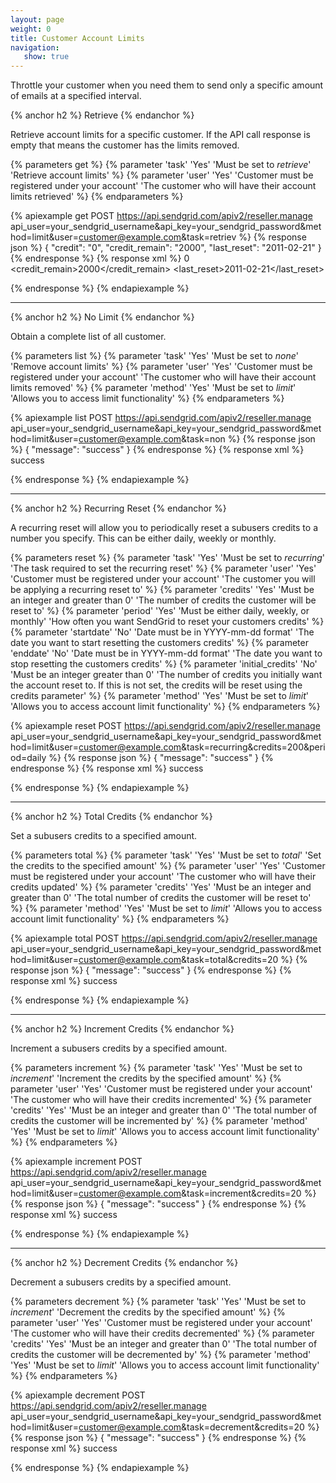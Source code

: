 ```yaml
---
layout: page
weight: 0
title: Customer Account Limits
navigation:
   show: true
---
```


Throttle your customer when you need them to send only a specific amount of emails at a specified interval.

{% anchor h2 %}
Retrieve 
{% endanchor %}

Retrieve account limits for a specific customer. If the API call response is empty that means the customer has the limits removed.


{% parameters get %}
 {% parameter 'task' 'Yes' 'Must be set to <em>retrieve</em>' 'Retrieve account limits' %}
 {% parameter 'user' 'Yes' 'Customer must be registered under your account' 'The customer who will have their account limits retrieved' %}
{% endparameters %}


{% apiexample get POST https://api.sendgrid.com/apiv2/reseller.manage api_user=your_sendgrid_username&api_key=your_sendgrid_password&method=limit&user=customer@example.com&task=retriev %}
  {% response json %}
{
  "credit": "0",
  "credit_remain": "2000",
  "last_reset": "2011-02-21"
}
  {% endresponse %}
  {% response xml %}
<credits>
   <credit>0</credit>
   <credit_remain>2000</credit_remain>
   <last_reset>2011-02-21</last_reset>
</credits>

  {% endresponse %}
{% endapiexample %}

* * * * *

{% anchor h2 %}
No Limit 
{% endanchor %}

Obtain a complete list of all customer.


{% parameters list %}
 {% parameter 'task' 'Yes' 'Must be set to <em>none</em>' 'Remove account limits' %}
 {% parameter 'user' 'Yes' 'Customer must be registered under your account' 'The customer who will have their account limits removed' %}
 {% parameter 'method' 'Yes' 'Must be set to <em>limit</em>' 'Allows you to access limit functionality' %}
{% endparameters %}


{% apiexample list POST https://api.sendgrid.com/apiv2/reseller.manage api_user=your_sendgrid_username&api_key=your_sendgrid_password&method=limit&user=customer@example.com&task=non %}
  {% response json %}
{
  "message": "success"
}
  {% endresponse %}
  {% response xml %}
<result>
   <message>success</message>
</result>

  {% endresponse %}
{% endapiexample %}

* * * * *

{% anchor h2 %}
Recurring Reset 
{% endanchor %}

A recurring reset will allow you to periodically reset a subusers credits to a number you specify. This can be either daily, weekly or monthly.


{% parameters reset %}
 {% parameter 'task' 'Yes' 'Must be set to <em>recurring</em>' 'The task required to set the recurring reset' %}
 {% parameter 'user' 'Yes' 'Customer must be registered under your account' 'The customer you will be applying a recurring reset to' %}
 {% parameter 'credits' 'Yes' 'Must be an integer and greater than 0' 'The number of credits the customer will be reset to' %}
 {% parameter 'period' 'Yes' 'Must be either daily, weekly, or monthly' 'How often you want SendGrid to reset your customers credits' %}
 {% parameter 'startdate' 'No' 'Date must be in YYYY-mm-dd format' 'The date you want to start resetting the customers credits' %}
 {% parameter 'enddate' 'No' 'Date must be in YYYY-mm-dd format' 'The date you want to stop resetting the customers credits' %}
 {% parameter 'initial_credits' 'No' 'Must be an integer greater than 0' 'The number of credits you initially want the account reset to. If this is not set, the credits will be reset using the credits parameter' %}
 {% parameter 'method' 'Yes' 'Must be set to <em>limit</em>' 'Allows you to access account limit functionality' %}
{% endparameters %}


{% apiexample reset POST https://api.sendgrid.com/apiv2/reseller.manage api_user=your_sendgrid_username&api_key=your_sendgrid_password&method=limit&user=customer@example.com&task=recurring&credits=200&period=daily %}
  {% response json %}
{
  "message": "success"
}
  {% endresponse %}
  {% response xml %}
<result>
   <message>success</message>
</result>

  {% endresponse %}
{% endapiexample %}

* * * * *

{% anchor h2 %}
Total Credits 
{% endanchor %}

Set a subusers credits to a specified amount.


{% parameters total %}
 {% parameter 'task' 'Yes' 'Must be set to <em>total</em>' 'Set the credits to the specified amount' %}
 {% parameter 'user' 'Yes' 'Customer must be registered under your account' 'The customer who will have their credits updated' %}
 {% parameter 'credits' 'Yes' 'Must be an integer and greater than 0' 'The total number of credits the customer will be reset to' %}
 {% parameter 'method' 'Yes' 'Must be set to <em>limit</em>' 'Allows you to access account limit functionality' %}
{% endparameters %}


{% apiexample total POST https://api.sendgrid.com/apiv2/reseller.manage api_user=your_sendgrid_username&api_key=your_sendgrid_password&method=limit&user=customer@example.com&task=total&credits=20 %}
  {% response json %}
{
  "message": "success"
}
  {% endresponse %}
  {% response xml %}
<result>
   <message>success</message>
</result>

  {% endresponse %}
{% endapiexample %}

* * * * *

{% anchor h2 %}
Increment Credits 
{% endanchor %}

Increment a subusers credits by a specified amount.


{% parameters increment %}
 {% parameter 'task' 'Yes' 'Must be set to <em>increment</em>' 'Increment the credits by the specified amount' %}
 {% parameter 'user' 'Yes' 'Customer must be registered under your account' 'The customer who will have their credits incremented' %}
 {% parameter 'credits' 'Yes' 'Must be an integer and greater than 0' 'The total number of credits the customer will be incremented by' %}
 {% parameter 'method' 'Yes' 'Must be set to <em>limit</em>' 'Allows you to access account limit functionality' %}
{% endparameters %}


{% apiexample increment POST https://api.sendgrid.com/apiv2/reseller.manage api_user=your_sendgrid_username&api_key=your_sendgrid_password&method=limit&user=customer@example.com&task=increment&credits=20 %}
  {% response json %}
{
  "message": "success"
}
  {% endresponse %}
  {% response xml %}
<result>
   <message>success</message>
</result>

  {% endresponse %}
{% endapiexample %}

* * * * *

{% anchor h2 %}
Decrement Credits 
{% endanchor %}

Decrement a subusers credits by a specified amount.


{% parameters decrement %}
 {% parameter 'task' 'Yes' 'Must be set to <em>increment</em>' 'Decrement the credits by the specified amount' %}
 {% parameter 'user' 'Yes' 'Customer must be registered under your account' 'The customer who will have their credits decremented' %}
 {% parameter 'credits' 'Yes' 'Must be an integer and greater than 0' 'The total number of credits the customer will be decremented by' %}
 {% parameter 'method' 'Yes' 'Must be set to <em>limit</em>' 'Allows you to access account limit functionality' %}
{% endparameters %}


{% apiexample decrement POST https://api.sendgrid.com/apiv2/reseller.manage api_user=your_sendgrid_username&api_key=your_sendgrid_password&method=limit&user=customer@example.com&task=decrement&credits=20 %}
  {% response json %}
{
  "message": "success"
}
  {% endresponse %}
  {% response xml %}
<result>
   <message>success</message>
</result>

  {% endresponse %}
{% endapiexample %}
